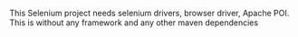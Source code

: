 This Selenium project needs selenium drivers, browser driver, Apache POI.
This is without any framework and any other maven dependencies 
